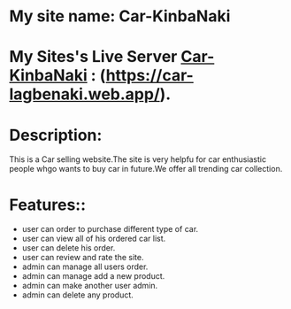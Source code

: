 # My site name: Car-KinbaNaki

# My Sites's Live Server [Car-KinbaNaki](https://car-lagbenaki.web.app/) : (https://car-lagbenaki.web.app/).

# Description:
 This is a Car selling website.The site is very helpfu for car enthusiastic people whgo wants to buy car in future.We offer all trending car collection.

# Features::
 * user can order to purchase different type of car.
 * user can view all of his ordered car list.
 * user can delete his order.
 * user can review and rate the site.
 * admin can manage all users order.
 * admin can manage add a new product.
 * admin can make another user admin.
 * admin can delete any product.